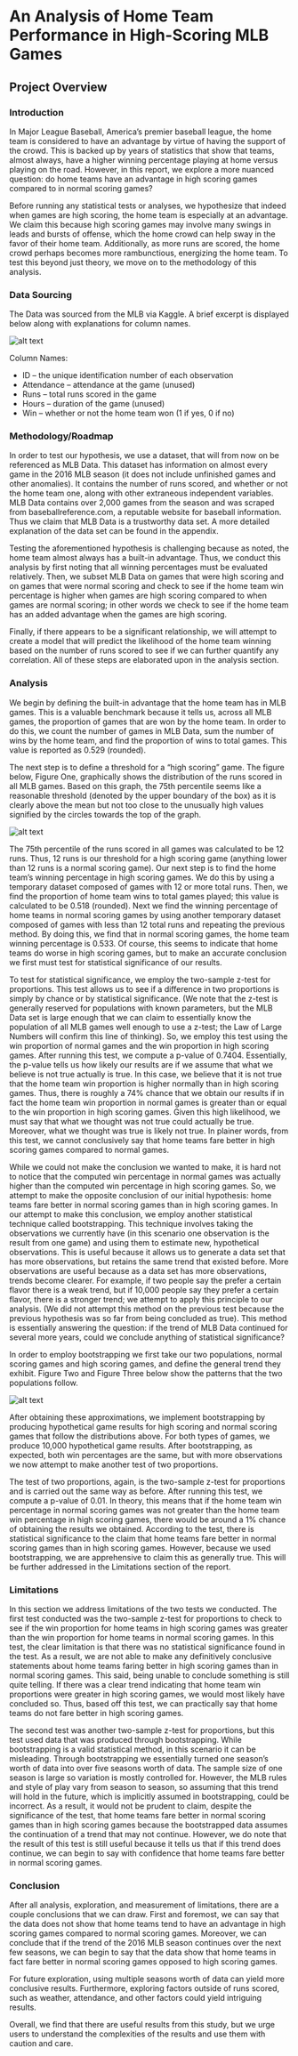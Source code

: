 # An Analysis of Home Team Performance in High-Scoring MLB Games

## Project Overview

### Introduction 
In Major League Baseball, America’s premier baseball league, the home team is
considered to have an advantage by virtue of having the support of the crowd. This is backed up
by years of statistics that show that teams, almost always, have a higher winning percentage
playing at home versus playing on the road. However, in this report, we explore a more nuanced
question: do home teams have an advantage in high scoring games compared to in normal
scoring games? 

Before running any statistical tests or analyses, we hypothesize that indeed when
games are high scoring, the home team is especially at an advantage. We claim this because high
scoring games may involve many swings in leads and bursts of offense, which the home crowd
can help sway in the favor of their home team. Additionally, as more runs are scored, the home
crowd perhaps becomes more rambunctious, energizing the home team. To test this beyond just
theory, we move on to the methodology of this analysis. 


### Data Sourcing 

The Data was sourced from the MLB via Kaggle. A brief excerpt is displayed below along with explanations for column names. 

![alt text](https://github.com/aks5bx/A-Statistical-Analysis-of-Home-Team-Performance-in-High-Scoring-MLB-Games/blob/master/Figure3.png)

Column Names: 
- ID – the unique identification number of each observation
- Attendance – attendance at the game (unused)
- Runs – total runs scored in the game
- Hours – duration of the game (unused)
- Win – whether or not the home team won (1 if yes, 0 if no) 

### Methodology/Roadmap

In order to test our hypothesis, we use a dataset, that will from now on be referenced as
MLB Data. This dataset has information on almost every game in the 2016 MLB season (it does
not include unfinished games and other anomalies). It contains the number of runs scored, and
whether or not the home team one, along with other extraneous independent variables. MLB
Data contains over 2,000 games from the season and was scraped from baseballreference.com, a
reputable website for baseball information. Thus we claim that MLB Data is a trustworthy data
set. A more detailed explanation of the data set can be found in the appendix. 

Testing the aforementioned hypothesis is challenging because as noted, the home team
almost always has a built-in advantage. Thus, we conduct this analysis by first noting that all
winning percentages must be evaluated relatively. Then, we subset MLB Data on games that
were high scoring and on games that were normal scoring and check to see if the home team win
percentage is higher when games are high scoring compared to when games are normal scoring;
in other words we check to see if the home team has an added advantage when the games are
high scoring. 

Finally, if there appears to be a significant relationship, we will attempt to create a
model that will predict the likelihood of the home team winning based on the number of runs
scored to see if we can further quantify any correlation. All of these steps are elaborated upon in
the analysis section. 

### Analysis 

We begin by defining the built-in advantage that the home team has in MLB games. This
is a valuable benchmark because it tells us, across all MLB games, the proportion of games that
are won by the home team. In order to do this, we count the number of games in MLB Data, sum
the number of wins by the home team, and find the proportion of wins to total games. This value
is reported as 0.529 (rounded). 

The next step is to define a threshold for a “high scoring” game. The figure below, Figure
One, graphically shows the distribution of the runs scored in all MLB games. Based on this
graph, the 75th percentile seems like a reasonable threshold (denoted by the upper boundary of
the box) as it is clearly above the mean but not too close to the unusually high values signified by
the circles towards the top of the graph.

![alt text](https://github.com/aks5bx/A-Statistical-Analysis-of-Home-Team-Performance-in-High-Scoring-MLB-Games/blob/master/Figure1.png)

The 75th percentile of the runs scored in all games was calculated to be 12 runs. Thus, 12
runs is our threshold for a high scoring game (anything lower than 12 runs is a normal scoring
game). Our next step is to find the home team’s winning percentage in high scoring games. We
do this by using a temporary dataset composed of games with 12 or more total runs. Then, we
find the proportion of home team wins to total games played; this value is calculated to be 0.518
(rounded). Next we find the winning percentage of home teams in normal scoring games by
using another temporary dataset composed of games with less than 12 total runs and repeating
the previous method. By doing this, we find that in normal scoring games, the home team
winning percentage is 0.533. Of course, this seems to indicate that home teams do worse in high
scoring games, but to make an accurate conclusion we first must test for statistical significance
of our results. 

To test for statistical significance, we employ the two-sample z-test for proportions. This
test allows us to see if a difference in two proportions is simply by chance or by statistical
significance. (We note that the z-test is generally reserved for populations with known
parameters, but the MLB Data set is large enough that we can claim to essentially know the
population of all MLB games well enough to use a z-test; the Law of Large Numbers will
confirm this line of thinking). So, we employ this test using the win proportion of normal games
and the win proportion in high scoring games. After running this test, we compute a p-value of
0.7404. Essentially, the p-value tells us how likely our results are if we assume that what we
believe is not true actually is true. In this case, we believe that it is not true that the home team
win proportion is higher normally than in high scoring games. Thus, there is roughly a 74%
chance that we obtain our results if in fact the home team win proportion in normal games is
greater than or equal to the win proportion in high scoring games. Given this high likelihood, we
must say that what we thought was not true could actually be true. Moreover, what we thought
was true is likely not true. In plainer words, from this test, we cannot conclusively say that home
teams fare better in high scoring games compared to normal games. 

While we could not make the conclusion we wanted to make, it is hard not to notice that
the computed win percentage in normal games was actually higher than the computed win
percentage in high scoring games. So, we attempt to make the opposite conclusion of our initial
hypothesis: home teams fare better in normal scoring games than in high scoring games. In our
attempt to make this conclusion, we employ another statistical technique called bootstrapping.
This technique involves taking the observations we currently have (in this scenario one
observation is the result from one game) and using them to estimate new, hypothetical observations. This is useful because it allows us to generate a data set that has more observations,
but retains the same trend that existed before. More observations are useful because as a data set
has more observations, trends become clearer. For example, if two people say the prefer a certain
flavor there is a weak trend, but if 10,000 people say they prefer a certain flavor, there is a
stronger trend; we attempt to apply this principle to our analysis. (We did not attempt this method
on the previous test because the previous hypothesis was so far from being concluded as true).
This method is essentially answering the question: if the trend of MLB Data continued for
several more years, could we conclude anything of statistical significance? 
  
In order to employ bootstrapping we first take our two populations, normal scoring games
and high scoring games, and define the general trend they exhibit. Figure Two and Figure Three
below show the patterns that the two populations follow. 
  
![alt text](https://github.com/aks5bx/A-Statistical-Analysis-of-Home-Team-Performance-in-High-Scoring-MLB-Games/blob/master/Figure2.png)
  
After obtaining these approximations, we implement bootstrapping by producing
hypothetical game results for high scoring and normal scoring games that follow the distributions
above. For both types of games, we produce 10,000 hypothetical game results. After
bootstrapping, as expected, both win percentages are the same, but with more observations we
now attempt to make another test of two proportions.
  
The test of two proportions, again, is the two-sample z-test for proportions and is carried
out the same way as before. After running this test, we compute a p-value of 0.01. In theory, this
means that if the home team win percentage in normal scoring games was not greater than the
home team win percentage in high scoring games, there would be around a 1% chance of
obtaining the results we obtained. According to the test, there is statistical significance to the
claim that home teams fare better in normal scoring games than in high scoring games. However,
because we used bootstrapping, we are apprehensive to claim this as generally true. This will be
further addressed in the Limitations section of the report. 
  
### Limitations 
  
In this section we address limitations of the two tests we conducted. The first test
conducted was the two-sample z-test for proportions to check to see if the win proportion for
home teams in high scoring games was greater than the win proportion for home teams in normal scoring games. In this test, the clear limitation is that there was no statistical significance found
in the test. As a result, we are not able to make any definitively conclusive statements about
home teams faring better in high scoring games than in normal scoring games. This said, being
unable to conclude something is still quite telling. If there was a clear trend indicating that home
team win proportions were greater in high scoring games, we would most likely have concluded
so. Thus, based off this test, we can practically say that home teams do not fare better in high
scoring games. 
    
The second test was another two-sample z-test for proportions, but this test used data that
was produced through bootstrapping. While bootstrapping is a valid statistical method, in this
scenario it can be misleading. Through bootstrapping we essentially turned one season’s worth of
data into over five seasons worth of data. The sample size of one season is large so variation is
mostly controlled for. However, the MLB rules and style of play vary from season to season, so
assuming that this trend will hold in the future, which is implicitly assumed in bootstrapping,
could be incorrect. As a result, it would not be prudent to claim, despite the significance of the
test, that home teams fare better in normal scoring games than in high scoring games because the
bootstrapped data assumes the continuation of a trend that may not continue. However, we do
note that the result of this test is still useful because it tells us that if this trend does continue, we
can begin to say with confidence that home teams fare better in normal scoring games. 

### Conclusion

After all analysis, exploration, and measurement of limitations, there are a couple
conclusions that we can draw. First and foremost, we can say that the data does not show that
home teams tend to have an advantage in high scoring games compared to normal scoring games. Moreover, we can conclude that if the trend of the 2016 MLB season continues over the
next few seasons, we can begin to say that the data show that home teams in fact fare better in
normal scoring games opposed to high scoring games. 
  
For future exploration, using multiple seasons worth of data can yield more conclusive
results. Furthermore, exploring factors outside of runs scored, such as weather, attendance, and
other factors could yield intriguing results. 
  
Overall, we find that there are useful results from this study, but we urge users to
understand the complexities of the results and use them with caution and care. 
